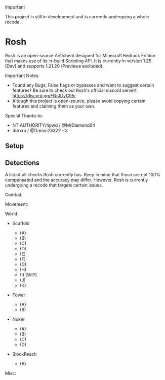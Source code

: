 > [!IMPORTANT]
> This project is still in development and is currently undergoing a whole recode.

# Rosh
Rosh is an open-source Anticheat designed for Minecraft Bedrock Edition that makes use of its in-build Scripting API.
It is currently in version 1.25 [Dev] and supports 1.21.20 (Previews excluded).

Important Notes:
- Found any Bugs, False flags or bypasses and want to suggest certain features? Be sure to check out Rosh's official discord server!
  https://discord.gg/FNrJDvG95r
- Altough this project is open-source, please avoid copying certain features and claiming them as your own.

Special Thanks to:
- NT AUTHORITY/hpwd / @MrDiamond64
- 4urxra / @Dream23322
<3

## Setup

## Detections
A list of all checks Rosh currently has. Keep in mind that those are not 100% compensated and the accuracy may differ.
However, Rosh is currently undergoing a recode that targets certain issues.

Combat:

Movement:

World
- Scaffold
  - (A)
  - (B)
  - (C)
  - (D)
  - (E)
  - (F)
  - (G)
  - (H)
  - (I) [WIP]
  - (J)
  - (K)

- Tower
  - (A)
  - (B)

- Nuker
  - (A)
  - (B)
  - (C)
  - (D)

- BlockReach
  - (A)

Misc:
